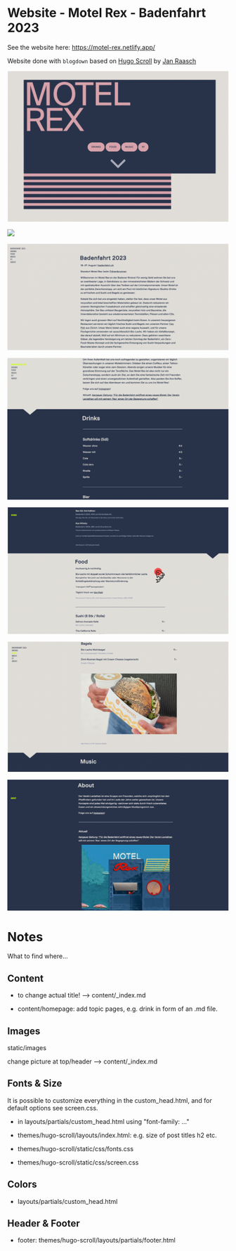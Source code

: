 # Website - Motel Rex - Badenfahrt 2023

See the website here: https://motel-rex.netlify.app/

Website done with `blogdown` based on [Hugo Scroll](https://themes.gohugo.io/themes/hugo-scroll/) by [Jan Raasch](https://www.janraasch.com/)

![](webpage_0.png)

![](webpage_1.png)

![](webpage_2.png)

![](webpage_3.png)

![](webpage_4.png)

![](webpage_5.png)

![](webpage_6.png)


# Notes

What to find where...

## Content
* to change actual title! --> content/_index.md

* content/homepage: add topic pages, e.g. drink in form of an .md file.


## Images
static/images

change picture at top/header --> content/_index.md


## Fonts & Size

It is possible to customize everything in the custom_head.html, and for default options see screen.css.

* in layouts/partials/custom_head.html using "font-family: ..."

* themes/hugo-scroll/layouts/index.html: e.g. size of post titles h2 etc.
* themes/hugo-scroll/static/css/fonts.css
* themes/hugo-scroll/static/css/screen.css


## Colors
* layouts/partials/custom_head.html


## Header & Footer
* footer: themes/hugo-scroll/layouts/partials/footer.html

